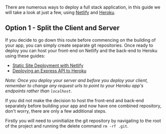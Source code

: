There are numerous ways to deploy a full stack application, in this guide we will take a look at just a few, using [Netlify](https://www.netlify.com/) and [Heroku](https://www.heroku.com/).

## Option 1 - Split the Client and Server

If you decide to go down this route before commencing on the building of your app, you can simply create separate git repositories. Once ready to deploy you can host your front-end on Netlify and the back-end to Heroku using these guides:

- [Static Site Deployment with Netlify](https://github.com/getfutureproof/fp_guides_wiki/wiki/Deploy-101)
- [Deploying an Express API to Heroku](https://github.com/getfutureproof/fp_guides_wiki/wiki/Deploying-an-Express-API-to-Heroku)

_Note: Once you deploy your server and before you deploy your client, remember to change any request urls to point to your Heroku app's endpoints rather than `localhost`._

If you did not make the decision to host the front-end and back-end separately before building your app and now have one combined repository, don't worry, there are only a few additional steps.

Firstly you will need to uninitialize the git repository by navigating to the root of the project and running the delete command `rm -rf .git`.